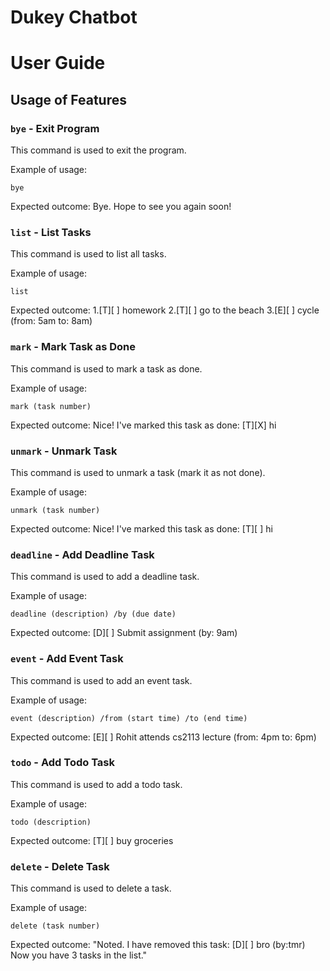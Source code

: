 # Dukey Chatbot
# User Guide



## Usage of Features

### `bye` - Exit Program

This command is used to exit the program.

Example of usage:

`bye`

Expected outcome: Bye. Hope to see you again soon!


### `list` - List Tasks

This command is used to list all tasks.

Example of usage:

`list`

Expected outcome:
1.[T][ ] homework 
2.[T][ ] go to the beach
3.[E][ ] cycle (from: 5am to: 8am)


### `mark` - Mark Task as Done

This command is used to mark a task as done.

Example of usage:

`mark (task number)`

Expected outcome: Nice! I've marked this task as done:
[T][X] hi


### `unmark` - Unmark Task

This command is used to unmark a task (mark it as not done).

Example of usage:

`unmark (task number)`

Expected outcome: Nice! I've marked this task as done:
[T][ ] hi



### `deadline` - Add Deadline Task

This command is used to add a deadline task.

Example of usage:

`deadline (description) /by (due date)`

Expected outcome: [D][ ] Submit assignment (by: 9am)


### `event` - Add Event Task

This command is used to add an event task.

Example of usage:

`event (description) /from (start time) /to (end time)`

Expected outcome: [E][ ] Rohit attends cs2113 lecture (from: 4pm to: 6pm)


### `todo` - Add Todo Task

This command is used to add a todo task.

Example of usage:

`todo (description)`

Expected outcome: [T][ ] buy groceries


### `delete` - Delete Task

This command is used to delete a task.

Example of usage:

`delete (task number)`

Expected outcome: 
"Noted. I have removed this task:
[D][ ] bro (by:tmr)
Now you have 3 tasks in the list."

